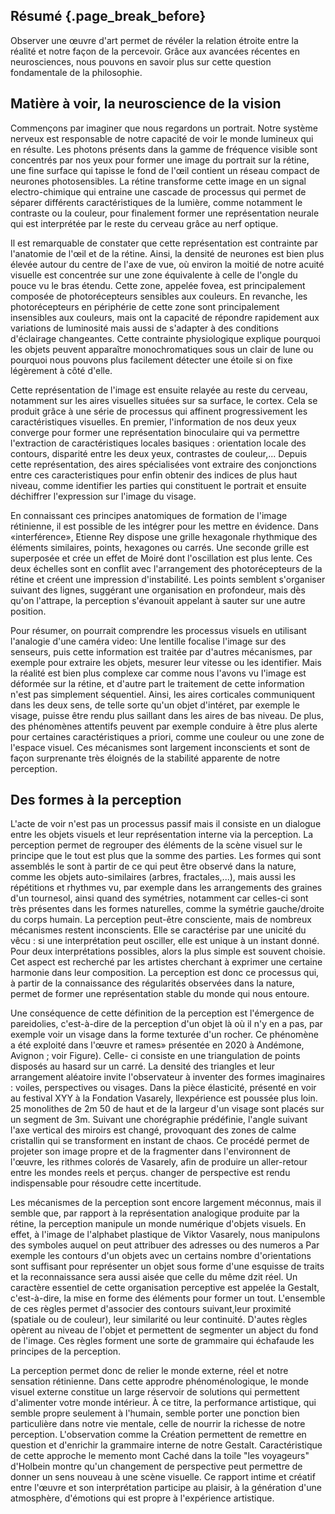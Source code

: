 ## Résumé {.page_break_before}

Observer une œuvre d'art permet de révéler la relation étroite entre la réalité et notre façon de la percevoir.  Grâce aux avancées récentes en neurosciences, nous pouvons en savoir plus sur cette question fondamentale de la philosophie.

## Matière à voir, la neuroscience de la vision

Commençons par imaginer que nous regardons un portrait. Notre système nerveux est responsable de notre capacité de voir le monde lumineux qui en résulte. Les photons présents dans la gamme de fréquence visible sont concentrés par nos yeux pour former une image du portrait sur la rétine, une fine surface qui tapisse le fond de l'œil contient un réseau compact de neurones photosensibles. La rétine transforme cette image en un signal electro-chimique qui entraine une cascade de processus qui permet de séparer différents caractéristiques de la lumière, comme notamment le contraste ou la couleur, pour finalement former une représentation neurale qui est interprétée par le reste du cerveau grâce au nerf optique.

Il est remarquable de constater que cette représentation est contrainte par l'anatomie de l'œil et de la rétine. Ainsi, la densité de neurones est bien plus élevée autour du centre de l'axe de vue, où environ la moitié de notre acuité visuelle est concentrée sur une zone équivalente à celle de l'ongle du pouce vu le bras étendu. Cette zone, appelée fovea, est principalement composée de photorécepteurs sensibles aux couleurs. En revanche, les photorécepteurs en périphérie de cette zone sont principalement insensibles aux couleurs, mais ont la capacité de répondre rapidement aux variations de luminosité mais aussi de s'adapter à des conditions d'éclairage changeantes. Cette contrainte physiologique explique pourquoi les objets peuvent apparaître monochromatiques sous un clair de lune ou pourquoi nous pouvons plus facilement détecter une étoile si on fixe légèrement à côté d'elle. 

Cette représentation de l'image est ensuite relayée au reste du cerveau, notamment sur les aires visuelles situées sur sa surface, le cortex. Cela se produit grâce à une série de processus qui affinent progressivement les caractéristiques visuelles. En premier, l'information de nos deux yeux converge pour former une représentation binoculaire qui va permettre l'extraction de caractéristiques locales basiques : orientation locale des contours, disparité entre les deux yeux, contrastes de couleur,... Depuis cette représentation, des aires spécialisées vont extraire des conjonctions entre ces caracteristiques pour enfin obtenir des indices de plus haut niveau, comme identifier les parties qui constituent le portrait et ensuite déchiffrer l'expression sur l'image du visage.

En connaissant ces principes
anatomiques de formation de
l'image rétinienne, il est possible
de les intégrer pour les mettre en
évidence. Dans «interférence»,
Etienne Rey dispose une grille hexagonale
rhythmique des éléments similaires,
points, hexagones ou carrés. Une seconde
grille est superposée et crée un effet de
Moiré dont l'oscillation est plus lente.
Ces deux échelles sont en conflit avec
l'arrangement des photorécepteurs de la
rétine et créent une impression
d'instabilité. Les points semblent
s'organiser suivant des lignes, suggérant
une organisation en profondeur, mais
dès qu'on l'attrape, la perception s'évanouit
appelant à sauter sur une autre position.

Pour résumer, on pourrait comprendre les processus visuels en utilisant l'analogie d'une caméra video: Une lentille focalise l'image sur des senseurs, puis cette information est traitée par d'autres mécanismes, par exemple pour extraire les objets, mesurer leur vitesse ou les identifier. Mais la réalité est bien plus complexe car comme nous l'avons vu l'image est déformée sur la rétine, et d'autre part le traitement de cette information n'est pas simplement séquentiel. Ainsi, les aires corticales communiquent dans les deux sens, de telle sorte qu'un objet d'intéret, par exemple le visage, puisse être rendu plus saillant dans les aires de bas niveau. De plus, des phénomènes attentifs peuvent par exemple conduire à être plus alerte pour certaines caractéristiques a priori, comme une couleur ou une zone de l'espace visuel. Ces mécanismes sont largement inconscients et sont de façon surprenante très éloignés de la stabilité apparente de notre perception.

<!-- machines stroboscopiques de Duchamp -->

## Des formes à la perception

L'acte de voir n'est pas un processus passif mais il consiste en un dialogue entre les objets visuels et leur représentation interne via la perception. La perception permet de regrouper des éléments de la scène visuel sur le principe que le tout est plus que la somme des parties. Les formes qui sont assemblés le sont à partir de ce qui peut être observé dans la nature, comme les objets auto-similaires (arbres, fractales,...), mais aussi les répétitions et rhythmes vu, par exemple dans les arrangements des graines d'un tournesol, ainsi quand des symétries, notamment car celles-ci sont très présentes dans les formes naturelles, comme la symétrie gauche/droite du corps humain.  La perception peut-être consciente, mais de nombreux mécanismes restent inconscients. Elle se caractérise par une unicité du vêcu : si une interprétation peut osciller, elle est unique à un instant donné. Pour deux interprétations possibles, alors la plus simple est souvent choisie. Cet aspect est recherché par les artistes cherchant à exprimer une certaine harmonie dans leur composition.  La perception est donc ce processus qui, à partir de la connaissance des régularités observées dans la nature, permet de former une représentation stable du monde qui nous entoure.

Une conséquence de cette définition de
la perception est l'émergence de
pareidolies, c'est-à-dire de la perception
d'un objet là où il n'y en a pas, par
exemple voir un visage dans la forme
texturée d'un rocher. Ce phénomène a
été exploité dans l'œuvre et rames»
présentée en 2020 à Andémone, Avignon ;
voir Figure). Celle- ci consiste en une
triangulation de points disposés au
hasard sur un carré. La densité des
triangles et leur arrangement aléatoire
invite l'observateur à inventer des
formes imaginaires : voiles, perspectives
ou visages. Dans la pièce
élasticité, présenté en voir au
festival XYY à la Fondation
Vasarely, llexpérience est poussée
plus loin. 25 monolithes de 2m
50 de haut et de la largeur
d'un visage sont placés sur un
segment de 3m. Suivant une
chorégraphie prédéfinie, l'angle
suivant l'axe vertical des miroirs
est changé, provoquant des zones
de calme cristallin qui se
transforment en instant de chaos.
Ce procédé permet de projeter son
image propre et de la fragmenter
dans l'environnent de l'œuvre,
les rithmes colorés de Vasarely,
afin de produire un aller-retour
entre les mondes reels et perçus.
changer de perspective est rendu
indispensable pour résoudre cette
incertitude.

Les mécanismes de la perception
sont encore largement méconnus,
mais il semble que, par rapport
à la représentation analogique
produite par la rétine, la perception
manipule un monde numérique
d'objets visuels. En effet, à l'image
de l'alphabet plastique de Viktor
Vasarely, nous manipulons des
symboles auquel on peut attribuer
des adresses ou des numeros a
Par exemple les contours d'un
objets avec un certains nombre
d'orientations sont suffisant pour
représenter un objet sous forme
d'une esquisse de traits et la
reconnaissance sera aussi aisée
que celle du même dzit réel.
Un caractère essentiel de cette
organisation perceptive est
appelée la Gestalt, c'est-à-dire, la
mise en forme des éléments pour
former un tout. L'ensemble de
ces règles permet d'associer des
contours suivant,leur proximité
(spatiale ou de couleur), leur
similarité ou leur continuité.
D'autes règles opèrent au niveau
de l'objet et permettent de
segmenter un abject du fond de l'image.
Ces règles forment une sorte de
grammaire qui échafaude les
principes de la perception.

La perception permet donc de relier le
monde externe, réel et notre sensation
rétinienne. Dans cette approdre
phénoménologique, le monde visuel
externe constitue un large réservoir
de solutions qui permettent d'alimenter
votre monde intérieur. À ce titre,
la performance artistique, qui semble
propre seulement à l'humain, semble
porter une ponction bien particulière dans
notre vie mentale, celle de nourrir la
richesse de notre perception. L'observation
comme la Création permettent de
remettre en question et d'enrichir la
grammaire interne de notre Gestalt.
Caractéristique de cette approche le
memento mont Caché dans la toile
"les voyageurs" d'Holbein montre qu'un
changement de perspective peut permettre
de donner un sens nouveau à une
scène visuelle. Ce rapport intime
et créatif entre l'œuvre et son
interprétation participe au plaisir,
à la génération d'une atmosphère,
d'émotions qui est propre à
l'expérience artistique.